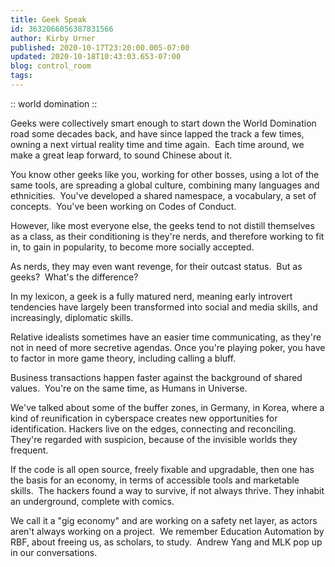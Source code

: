 ```yaml
---
title: Geek Speak
id: 3632066056387831566
author: Kirby Urner
published: 2020-10-17T23:20:00.005-07:00
updated: 2020-10-18T10:43:03.653-07:00
blog: control_room
tags: 
---
```


[](https://www.flickr.com/photos/kirbyurner/50500145592/in/dateposted-public/)

:: world domination ::

Geeks were collectively smart enough to start down the World Domination road some decades back, and have since lapped the track a few times, owning a next virtual reality time and time again.  Each time around, we make a great leap forward, to sound Chinese about it.

You know other geeks like you, working for other bosses, using a lot of the same tools, are spreading a global culture, combining many languages and ethnicities.  You've developed a shared namespace, a vocabulary, a set of concepts.  You've been working on Codes of Conduct.

However, like most everyone else, the geeks tend to not distill themselves as a class, as their conditioning is they're nerds, and therefore working to fit in, to gain in popularity, to become more socially accepted.  

As nerds, they may even want revenge, for their outcast status.  But as geeks?  What's the difference?

In my lexicon, a geek is a fully matured nerd, meaning early introvert tendencies have largely been transformed into social and media skills, and increasingly, diplomatic skills.  

Relative idealists sometimes have an easier time communicating, as they're not in need of more secretive agendas. Once you're playing poker, you have to factor in more game theory, including calling a bluff.

Business transactions happen faster against the background of shared values.  You're on the same time, as Humans in Universe.

We've talked about some of the buffer zones, in Germany, in Korea, where a kind of reunification in cyberspace creates new opportunities for identification. Hackers live on the edges, connecting and reconciling. They're regarded with suspicion, because of the invisible worlds they frequent.

If the code is all open source, freely fixable and upgradable, then one has the basis for an economy, in terms of accessible tools and marketable skills.  The hackers found a way to survive, if not always thrive. They inhabit an underground, complete with comics.

We call it a "gig economy" and are working on a safety net layer, as actors aren't always working on a project.  We remember Education Automation by RBF, about freeing us, as scholars, to study.  Andrew Yang and MLK pop up in our conversations.